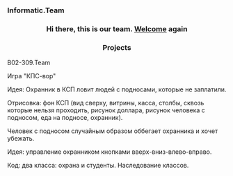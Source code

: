 ### Informatic.Team
<h3 align="center">Hi there, this is our team. <a href="https://dashashat.ru/" target="_blank">Welcome</a> again
<h3 align="center">Projects</h3>
B02-309.Team

Игра "КПС-вор"

Идея:
Охранник в КСП ловит людей с подносами, которые не заплатили.

Отрисовка: 
фон КСП (вид сверху, витрины, касса, столбы, сквозь которые нельзя проходить, рисунок доллара, рисунок человека с подносом, еда на подносе, охранник).

Человек с подносом случайным образом оббегает охранника и хочет убежать.

Идея: управление охранником кнопками вверх-вниз-влево-вправо.

Код:
два класса: охрана и студенты. Наследование классов.


